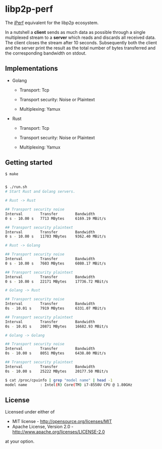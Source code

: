 # libp2p-perf

The [iPerf](https://en.wikipedia.org/wiki/Iperf) equivalent for the libp2p
ecosystem.

In a nutshell a **client** sends as much data as possible through a single
multiplexed stream to a **server** which reads and discards all received data.
The client closes the stream after 10 seconds. Subsequently both the client and
the server print the result as the total number of bytes transferred and the
corresponding bandwidth on stdout.


## Implementations

- Golang

    - Transport: Tcp

    - Transport security: Noise or Plaintext

    - Multiplexing: Yamux

- Rust

    - Transport: Tcp

    - Transport security: Noise or Plaintext

    - Multiplexing: Yamux


## Getting started

```bash
$ make


$ ./run.sh
# Start Rust and Golang servers.

# Rust -> Rust

## Transport security noise
Interval        Transfer        Bandwidth
0 s - 10.00 s   7713 MBytes     6169.19 MBit/s

## Transport security plaintext
Interval        Transfer        Bandwidth
0 s - 10.00 s   11703 MBytes    9362.40 MBit/s

# Rust -> Golang

## Transport security noise
Interval        Transfer        Bandwidth
0 s - 10.00 s   7603 MBytes     6080.17 MBit/s

## Transport security plaintext
Interval        Transfer        Bandwidth
0 s - 10.00 s   22171 MBytes    17736.72 MBit/s

# Golang -> Rust

## Transport security noise
Interval        Transfer        Bandwidth
0s - 10.01 s    7919 MBytes     6331.07 MBit/s

## Transport security plaintext
Interval        Transfer        Bandwidth
0s - 10.01 s    20871 MBytes    16682.93 MBit/s

# Golang -> Golang

## Transport security noise
Interval        Transfer        Bandwidth
0s - 10.00 s    8051 MBytes     6438.80 MBit/s

## Transport security plaintext
Interval        Transfer        Bandwidth
0s - 10.00 s    25222 MBytes    20177.50 MBit/s

$ cat /proc/cpuinfo | grep "model name" | head -1
model name      : Intel(R) Core(TM) i7-8550U CPU @ 1.80GHz
```


## License

Licensed under either of

 * MIT license - <http://opensource.org/licenses/MIT>
 * Apache License, Version 2.0 - <http://www.apache.org/licenses/LICENSE-2.0>

at your option.

